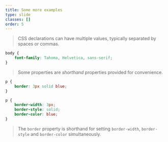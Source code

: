 ```yaml
---
title: Some more examples
type: slide
classes: []
order: 5
---
```


>CSS declarations can have multiple values, typically separated by spaces or commas.

```css
body {
    font-family: Tahoma, Helvetica, sans-serif;
}
```

>Some properties are *shorthand* properties provided for convenience.

```css
p {
    border: 3px solid blue;
}

p {
    border-width: 3px;
    border-style: solid;
    border-color: blue;
}
```
>The `border` property is shorthand for setting `border-width`, `border-style` and `border-color` simultaneously.